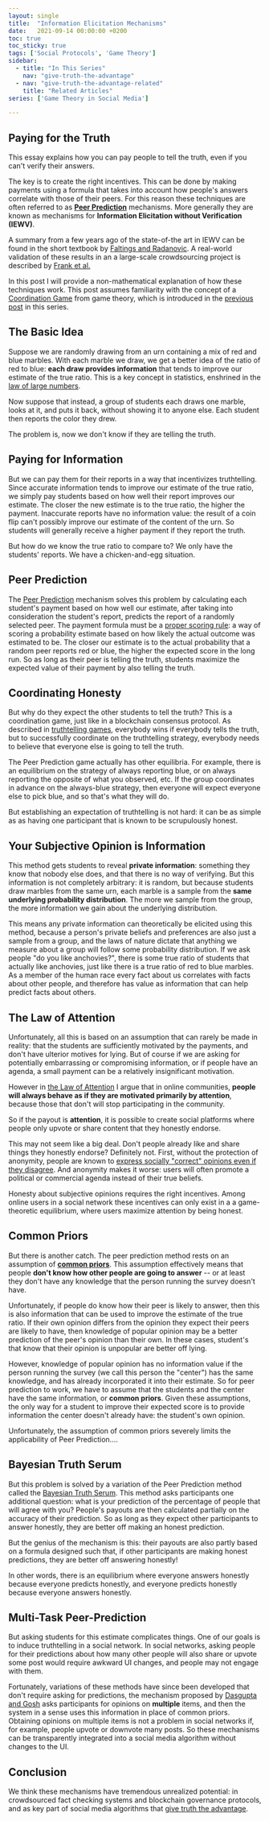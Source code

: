 ```yaml
---
layout: single
title:  "Information Elicitation Mechanisms"
date:   2021-09-14 00:00:00 +0200
toc: true
toc_sticky: true
tags: ['Social Protocols', 'Game Theory']
sidebar:
  - title: "In This Series"
    nav: "give-truth-the-advantage"
  - nav: "give-truth-the-advantage-related"
    title: "Related Articles"
series: ['Game Theory in Social Media']

---
```


## Paying for the Truth

<!--
[TODO: link to studies with emperical verification of these methods]
https://journals.plos.org/plosone/article?id=10.1371/journal.pone.0177385
-->

This essay explains how you can pay people to tell the truth, even if you can't verify their answers. 

The key is to create the right incentives. This can be done by making payments using a formula that takes into account how people's answers correlate with those of their peers. For this reason these techniques are often referred to as [**Peer Prediction**](https://presnick.people.si.umich.edu/papers/elicit/FinalPrePub.pdf) mechanisms. More generally they are known as mechanisms for **Information Elicitation without Verification (IEWV)**. 

A summary from a few years ago of the state-of-the art in IEWV can be found in the short textbook by [Faltings and Radanovic](https://www.amazon.com/Game-Theory-Data-Science-Intelligence/dp/1627057293). A real-world validation of these results in an a large-scale crowdsourcing project is described by [Frank et al.](https://journals.plos.org/plosone/article?id=10.1371/journal.pone.0177385)

In this post I will provide a non-mathematical explanation of how these techniques work. This post assumes familiarity with the concept of a [Coordination Game](https://en.wikipedia.org/wiki/Coordination_game) from game theory, which is introduced in the [previous post](/truthtelling-games) in this series.

## The Basic Idea

Suppose we are randomly drawing from an urn containing a mix of red and blue marbles. With each marble we draw, we get a better idea of the ratio of red to blue: **each draw provides information** that tends to improve our estimate of the true ratio. This is a key concept in statistics, enshrined in the [law of large numbers](https://www.britannica.com/science/law-of-large-numbers).

Now suppose that instead, a group of students each draws one marble, looks at it, and puts it back, without showing it to anyone else. Each student then reports the color they drew. 

The problem is, now we don't know if they are telling the truth.

## Paying for Information

But we can pay them for their reports in a way that incentivizes truthtelling. Since accurate information tends to improve our estimate of the true ratio, we simply pay students based on how well their report improves our estimate. The closer the new estimate is to the true ratio, the higher the payment. Inaccurate reports have no information value: the result of a coin flip can't possibly improve our estimate of the content of the urn. So students will generally receive a higher payment if they report the truth.

But how do we know the true ratio to compare to? We only have the students' reports. We have a chicken-and-egg situation.

## Peer Prediction

The [Peer Prediction](https://presnick.people.si.umich.edu/papers/elicit/FinalPrePub.pdf) mechanism solves this problem by calculating each student's payment based on how well our estimate, after taking into consideration the student's report, predicts the report of a randomly selected peer. The payment formula must be a [proper scoring rule](https://www.lesswrong.com/tag/scoring-rule): a way of scoring a probability estimate based on how likely the actual outcome was estimated to be. The closer our estimate is to the actual probability that a random peer reports red or blue, the higher the expected score in the long run. So as long as their peer is telling the truth, students maximize the expected value of their payment by also telling the truth.

<!--
[TODO: aside with log example]
-->

## Coordinating Honesty

But why do they expect the other students to tell the truth? This is a coordination game, just like in a blockchain consensus protocol. As described in [truthtelling games](/truthtelling-games), everybody wins if everybody tells the truth, but to successfully coordinate on the truthtelling strategy, everybody needs to believe that everyone else is going to tell the truth.

The Peer Prediction game actually has other equilibria. For example, there is an equilibrium on the strategy of always reporting blue, or on always reporting the opposite of what you observed, etc. If the group coordinates in advance on the always-blue strategy, then everyone will expect everyone else to pick blue, and so that's what they will do.

But establishing an expectation of truthtelling is not hard: it can be as simple as as having one participant that is known to be scrupulously honest. 


## Your Subjective Opinion is Information

This method gets students to reveal **private information**: something they know that nobody else does, and that there is no way of verifying. But this information is not completely arbitrary: it is random, but because students draw marbles from the same urn, each marble is a sample from the **same underlying probability distribution**. The more we sample from the group, the more information we gain about the underlying distribution.

This means any private information can theoretically be elicited using this method, because a person's private beliefs and preferences are also just a sample from a group, and the laws of nature dictate that anything we measure about a group will follow some probability distribution. If we ask people "do you like anchovies?", there is some true ratio of students that actually like anchovies, just like there is a true ratio of red to blue marbles. As a member of the human race every fact about us correlates with facts about other people, and therefore has value as information that can help predict facts about others.

## The Law of Attention

Unfortunately, all this is based on an assumption that can rarely be made in reality: that the students are sufficiently motivated by the payments, and don't have ulterior motives for lying. But of course if we are asking for potentially embarrassing or compromising information, or if people have an agenda, a small payment can be a relatively insignificant motivation. 

However in [the Law of Attention](/the-law-of-attention) I argue that in online communities, **people will always behave as if they are motivated primarily by attention**, because those that don't will stop participating in the community.

So if the payout is **attention**, it is possible to create social platforms where people only upvote or share content that they honestly endorse.

This may not seem like a big deal. Don't people already like and share things they honestly endorse? Definitely not. First, without the protection of anonymity, people are known to [express socially "correct" opinions even if they disagree](https://en.wikipedia.org/wiki/Preference_falsification#:~:text=Preference%20falsification%20is%20the%20act,preference%20is%20more%20acceptable%20socially.). And anonymity makes it worse: users will often promote a political or commercial agenda instead of their true beliefs.

Honesty about subjective opinions requires the right incentives. Among online users in a social network these incentives can only exist in a a game-theoretic equilibrium, where users maximize attention by being honest.


## Common Priors

But there is another catch. The peer prediction method rests on an assumption of [**common priors**](https://economics.mit.edu/files/17484). This assumption effectively means that people **don't know how other people are going to answer** -- or at least they don't have any knowledge that the person running the survey doesn't have.

Unfortunately, if people do know how their peer is likely to answer, then this is also information that can be used to improve the estimate of the true ratio. If their own opinion differs from the opinion they expect their peers are likely to have, then knowledge of popular opinion may be a better prediction of the peer's opinion than their own. In these cases, student's that know that their opinion is unpopular are better off lying.

However, knowledge of popular opinion has no information value if the person running the survey (we call this person the "center") has the same knowledge, and has already incorporated it into their estimate. So for peer prediction to work, we have to assume that the students and the center have the same information, or **common priors**. Given these assumptions, the only way for a student to improve their expected score is to provide information the center doesn't already have: the student's own opinion.

Unfortunately, the assumption of common priors severely limits the applicability of Peer Prediction....

## Bayesian Truth Serum

But this problem is solved by a variation of the Peer Prediction method called the [Bayesian Truth Serum](https://economics.mit.edu/files/1966). This method asks participants one additional question: what is your prediction of the percentage of people that will agree with you? People's payouts are then calculated partially on the accuracy of their prediction. So as long as they expect other participants to answer honestly, they are better off making an honest prediction. 

But the genius of the mechanism is this: their payouts are also partly based on a formula designed such that, if other participants are making honest predictions, they are better off answering honestly! 

In other words, there is an equilibrium where everyone answers honestly because everyone predicts honestly, and everyone predicts honestly because everyone answers honestly.

## Multi-Task Peer-Prediction

But asking students for this estimate complicates things. One of our goals is to induce truthtelling in a social network. In social networks, asking people for their predictions about how many other people will also share or upvote some post would require awkward UI changes, and people may not engage with them.

Fortunately, variations of these methods have since been developed that don't require asking for predictions, the mechanism proposed by [Dasgupta and Gosh](https://arxiv.org/pdf/1303.0799.pdf)  asks participants for opinions on **multiple** items, and then the system in a sense uses this information in place of common priors. Obtaining opinions on multiple items is not a problem in social networks if, for example, people upvote or downvote many posts. So these mechanisms can be transparently integrated into a social media algorithm without changes to the UI.

## Conclusion

We think these mechanisms have tremendous unrealized potential: in crowdsourced fact checking systems and blockchain governance protocols, and as key part of social media algorithms that [give truth the advantage](/give-truth-the-advantage).


